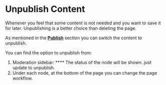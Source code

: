 # Unpublish Content

Whenever you feel that some content is not needed and you want to save it for later. Unpublishing is a better choice than deleting the page.&#x20;

As mentioned in the [**Publish**](publish-content.md) section you can switch the content to unpublish. &#x20;

You can find the option to unpublish from:

1. Moderation sidebar: **** The status of the node will be shown. just update to unpublish.
2. Under each node, at the bottom of the page you can change the page workflow.
